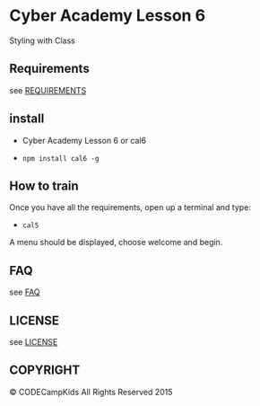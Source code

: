 # Cyber Academy Lesson 6

Styling with Class

## Requirements

  see [REQUIREMENTS](../REQUIREMENTS.md)

## install

*  Cyber Academy Lesson 6 or cal6

  - `npm install cal6 -g`

## How to train

Once you have all the requirements, open up a terminal and type:

  - `cal5`

A menu should be displayed, choose welcome and begin.

## FAQ

  see [FAQ](../FAQ.md)

## LICENSE

see [LICENSE](../LICENSE)

## COPYRIGHT

&copy; CODECampKids All Rights Reserved 2015

